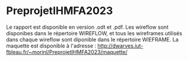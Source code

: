 # PreprojetIHMFA2023

Le rapport est disponible en version .odt et .pdf.
Les wireflow sont disponibes dans le répertoire WIREFLOW, et tous les wireframes utilisés dans chaque wireflow sont diponible dans le répertoire WIEFRAME.
La maquette est disponible à l'adresse : http://dwarves.iut-fbleau.fr/~morinl/PreprojetIHMFA2023/maquette/